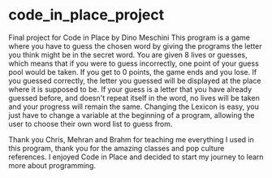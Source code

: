 # code_in_place_project
Final project for Code in Place by Dino Meschini
This program is a game where you have to guess the chosen word by giving the programs
the letter you think might be in the secret word. You are given 8 lives or guesses, which
means that if you were to guess incorrectly, one point of your guess pool would be taken.
If you get to 0 points, the game ends and you lose.
If you guessed correctly, the letter you guessed will be displayed at the place where it is
supposed to be.
If your guess is a letter that you have already guessed before, and doesn't repeat itself in
the word, no lives will be taken and your progress will remain the same.
Changing the Lexicon is easy, you just have to change a variable at the beginning of a program,
allowing the user to choose their own word list to guess from.

Thank you Chris, Mehran and Brahm for teaching me everything I used in this program, thank you
for the amazing classes and pop culture references. I enjoyed Code in Place and decided to start
my journey to learn more about programming. 

